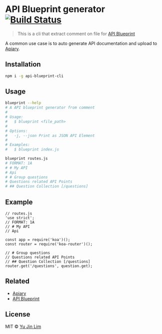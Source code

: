 # API Blueprint generator [![Build Status](https://travis-ci.org/yujinlim/api-blueprint-cli.svg?branch=master)](https://travis-ci.org/yujinlim/api-blueprint-cli)
> This is a cli that extract comment on file for [API Blueprint](https://apiblueprint.org)

A common use case is to auto generate API documentation and upload to [Apiary](https://apiary.io).

## Installation
``` bash
npm i -g api-blueprint-cli
```

## Usage
``` bash
blueprint --help
# A API blueprint generator from comment
#
# Usage:
# 	$ blueprint <file_path>
#
# Options:
# 	-j, --json Print as JSON API Element
#
# Examples:
# 	$ blueprint index.js

blueprint routes.js
# FORMAT: 1A
# # My API
# Api
# # Group questions
# Questions related API Points
# ## Question Collection [/questions]
```

## Example
```JS
// routes.js
'use strict';
// FORMAT: 1A
// # My API
// Api

const app = require('koa')();
const router = require('koa-router')();

// # Group questions
// Questions related API Points
// ## Question Collection [/questions]
router.get('/questions', question.get);
```

## Related
- [Apiary](https://apiary.io)
- [API Blueprint](https://apiblueprint.org)

## License
MIT © [Yu Jin Lim](https://github.com/yujinlim)
